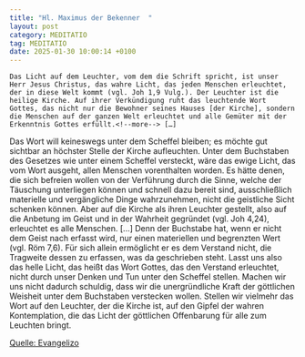 ```yaml
---
title: "Hl. Maximus der Bekenner  "
layout: post
category: MEDITATIO
tag: MEDITATIO
date: 2025-01-30 10:00:14 +0100
---
```

    Das Licht auf dem Leuchter, vom dem die Schrift spricht, ist unser Herr Jesus Christus, das wahre Licht, das jeden Menschen erleuchtet, der in diese Welt kommt (vgl. Joh 1,9 Vulg.). Der Leuchter ist die heilige Kirche. Auf ihrer Verkündigung ruht das leuchtende Wort Gottes, das nicht nur die Bewohner seines Hauses [der Kirche], sondern die Menschen auf der ganzen Welt erleuchtet und alle Gemüter mit der Erkenntnis Gottes erfüllt.<!--more--> […]
Das Wort will keineswegs unter dem Scheffel bleiben; es möchte gut sichtbar an höchster Stelle der Kirche aufleuchten. Unter dem Buchstaben des Gesetzes wie unter einem Scheffel versteckt, wäre das ewige Licht, das vom Wort ausgeht, allen Menschen vorenthalten worden. Es hätte denen, die sich befreien wollen von der Verführung durch die Sinne, welche der Täuschung unterliegen können und schnell dazu bereit sind, ausschließlich materielle und vergängliche Dinge wahrzunehmen, nicht die geistliche Sicht schenken können. Aber auf die Kirche als ihren Leuchter gestellt, also auf die Anbetung im Geist und in der Wahrheit gegründet (vgl. Joh 4,24), erleuchtet es alle Menschen. [...] Denn der Buchstabe hat, wenn er nicht dem Geist nach erfasst wird, nur einen materiellen und begrenzten Wert (vgl. Röm 7,6). Für sich allein ermöglicht er es dem Verstand nicht, die Tragweite dessen zu erfassen, was da geschrieben steht.
Lasst uns also das helle Licht, das heißt das Wort Gottes, das den Verstand erleuchtet, nicht durch unser Denken und Tun unter den Scheffel stellen. Machen wir uns nicht dadurch schuldig, dass wir die unergründliche Kraft der göttlichen Weisheit unter dem Buchstaben verstecken wollen. Stellen wir vielmehr das Wort auf den Leuchter, der die Kirche ist, auf den Gipfel der wahren Kontemplation, die das Licht der göttlichen Offenbarung für alle zum Leuchten bringt.
 
[Quelle: Evangelizo](https://evangeliumtagfuertag.org/DE/gospel)